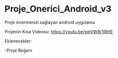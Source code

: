 # Proje_Onerici_Android_v3
Proje önermenizi sağlayan android uygulama

Projenin Kısa Videosu: https://youtu.be/weVW8r1lRHE

Eklenecekler:


-Proje Beğeni
